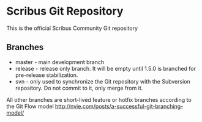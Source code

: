 Scribus Git Repository
======================

This is the official Scribus Community Git repository

Branches
--------

* master - main development branch
* release - release only branch. It will be empty until 1.5.0 is branched for pre-release stabilization.
* svn - only used to synchronize the Git repository with the Subversion repository. Do not commit to it, only merge from it.

All other branches are short-lived feature or hotfix branches according to the Git Flow model http://nvie.com/posts/a-successful-git-branching-model/
